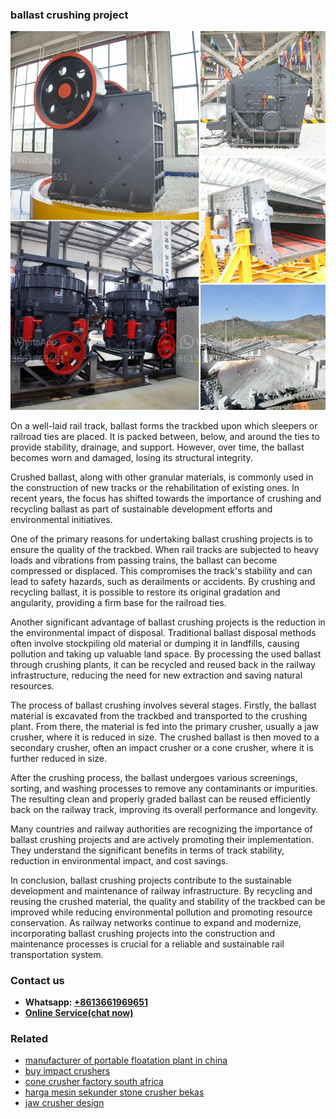 <h3>ballast crushing project</h3><img src='1708497257.jpg' alt=''><p>On a well-laid rail track, ballast forms the trackbed upon which sleepers or railroad ties are placed. It is packed between, below, and around the ties to provide stability, drainage, and support. However, over time, the ballast becomes worn and damaged, losing its structural integrity.</p><p>Crushed ballast, along with other granular materials, is commonly used in the construction of new tracks or the rehabilitation of existing ones. In recent years, the focus has shifted towards the importance of crushing and recycling ballast as part of sustainable development efforts and environmental initiatives.</p><p>One of the primary reasons for undertaking ballast crushing projects is to ensure the quality of the trackbed. When rail tracks are subjected to heavy loads and vibrations from passing trains, the ballast can become compressed or displaced. This compromises the track's stability and can lead to safety hazards, such as derailments or accidents. By crushing and recycling ballast, it is possible to restore its original gradation and angularity, providing a firm base for the railroad ties.</p><p>Another significant advantage of ballast crushing projects is the reduction in the environmental impact of disposal. Traditional ballast disposal methods often involve stockpiling old material or dumping it in landfills, causing pollution and taking up valuable land space. By processing the used ballast through crushing plants, it can be recycled and reused back in the railway infrastructure, reducing the need for new extraction and saving natural resources.</p><p>The process of ballast crushing involves several stages. Firstly, the ballast material is excavated from the trackbed and transported to the crushing plant. From there, the material is fed into the primary crusher, usually a jaw crusher, where it is reduced in size. The crushed ballast is then moved to a secondary crusher, often an impact crusher or a cone crusher, where it is further reduced in size.</p><p>After the crushing process, the ballast undergoes various screenings, sorting, and washing processes to remove any contaminants or impurities. The resulting clean and properly graded ballast can be reused efficiently back on the railway track, improving its overall performance and longevity.</p><p>Many countries and railway authorities are recognizing the importance of ballast crushing projects and are actively promoting their implementation. They understand the significant benefits in terms of track stability, reduction in environmental impact, and cost savings.</p><p>In conclusion, ballast crushing projects contribute to the sustainable development and maintenance of railway infrastructure. By recycling and reusing the crushed material, the quality and stability of the trackbed can be improved while reducing environmental pollution and promoting resource conservation. As railway networks continue to expand and modernize, incorporating ballast crushing projects into the construction and maintenance processes is crucial for a reliable and sustainable rail transportation system.</p><h3>Contact us</h3><ul><li><strong>Whatsapp:&nbsp;<a href="https://wa.me/8613661969651">+8613661969651</a></strong></li><li><a href="https://swt.shibang-china.com/?git&amp;zhl&amp;ballast crushing project"><strong>Online Service(chat now)</strong></a></li></ul><h3>Related</h3><ul><li><a href='manufacturer of portable floatation plant in china.md'>manufacturer of portable floatation plant in china</a></li><li><a href='buy impact crushers.md'>buy impact crushers</a></li><li><a href='cone crusher factory south africa.md'>cone crusher factory south africa</a></li><li><a href='harga mesin sekunder stone crusher bekas.md'>harga mesin sekunder stone crusher bekas</a></li><li><a href='jaw crusher design.md'>jaw crusher design</a></li></ul>